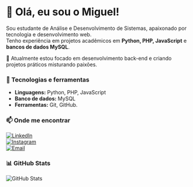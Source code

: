 # 👋 Olá, eu sou o Miguel!

Sou estudante de Análise e Desenvolvimento de Sistemas, apaixonado por tecnologia e desenvolvimento web.  
Tenho experiência em projetos acadêmicos em **Python, PHP, JavaScript** e **bancos de dados MySQL**.  

🚀 Atualmente estou focado em desenvolvimento back-end e criando projetos práticos misturando paixôes.

### 🔧 Tecnologias e ferramentas
- **Linguagens:** Python, PHP, JavaScript  
- **Banco de dados:** MySQL  
- **Ferramentas:** Git, GitHub.
 

### 📫 Onde me encontrar
[![LinkedIn](https://img.shields.io/badge/LinkedIn-0077B5?style=for-the-badge&logo=linkedin&logoColor=white)](https://www.linkedin.com/in/migueloliveiraj/)  
[![Instagram](https://img.shields.io/badge/Instagram-E4405F?style=for-the-badge&logo=instagram&logoColor=white)](https://www.instagram.com/migui_oliveira/)  
[![Email](https://img.shields.io/badge/Email-D14836?style=for-the-badge&logo=gmail&logoColor=white)](mailto:miguel-jardim@hotmail.com)


### 📊 GitHub Stats
![GitHub Stats](https://github-readme-stats.vercel.app/api?username=miguel-oliveira-git&show_icons=true&theme=dracula)
